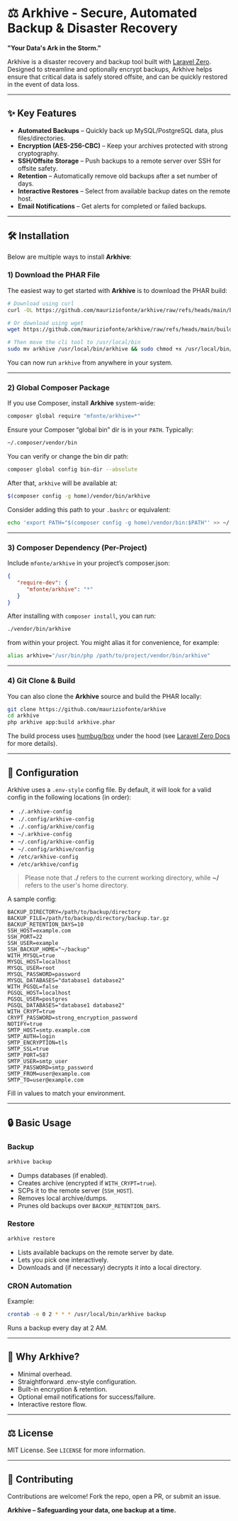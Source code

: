 # ⚖️ Arkhive - Secure, Automated Backup & Disaster Recovery

**"Your Data's Ark in the Storm."**

Arkhive is a disaster recovery and backup tool built with [Laravel Zero](https://laravel-zero.com/). Designed to streamline and optionally encrypt backups, Arkhive helps ensure that critical data is safely stored offsite, and can be quickly restored in the event of data loss.

- - -

## ✨ Key Features

- **Automated Backups** – Quickly back up MySQL/PostgreSQL data, plus files/directories.
- **Encryption (AES-256-CBC)** – Keep your archives protected with strong cryptography.
- **SSH/Offsite Storage** – Push backups to a remote server over SSH for offsite safety.
- **Retention** – Automatically remove old backups after a set number of days.
- **Interactive Restores** – Select from available backup dates on the remote host.
- **Email Notifications** – Get alerts for completed or failed backups.

- - -

## 🛠️ Installation

Below are multiple ways to install **Arkhive**:

### 1) Download the PHAR File

The easiest way to get started with **Arkhive** is to download the PHAR build:

```bash
# Download using curl
curl -OL https://github.com/mauriziofonte/arkhive/raw/refs/heads/main/builds/arkhive.phar

# Or download using wget
wget https://github.com/mauriziofonte/arkhive/raw/refs/heads/main/builds/arkhive.phar

# Then move the cli tool to /usr/local/bin
sudo mv arkhive /usr/local/bin/arkhive && sudo chmod +x /usr/local/bin/arkhive
```

You can now run `arkhive` from anywhere in your system.

- - -

### 2) Global Composer Package

If you use Composer, install **Arkhive** system-wide:

```bash
composer global require "mfonte/arkhive=*"
```

Ensure your Composer “global bin” dir is in your `PATH`. Typically:

```bash
~/.composer/vendor/bin
```

You can verify or change the bin dir path:

```bash
composer global config bin-dir --absolute
```

After that, `arkhive` will be available at:

```bash
$(composer config -g home)/vendor/bin/arkhive
```

Consider adding this path to your `.bashrc` or equivalent:

```bash
echo 'export PATH="$(composer config -g home)/vendor/bin:$PATH"' >> ~/.bashrc
```

- - -

### 3) Composer Dependency (Per-Project)

Include `mfonte/arkhive` in your project’s composer.json:

```json
{
   "require-dev": {
      "mfonte/arkhive": "*"
   }
}
```

After installing with `composer install`, you can run:

```bash
./vendor/bin/arkhive
```

from within your project. You might alias it for convenience, for example:

```bash
alias arkhive="/usr/bin/php /path/to/project/vendor/bin/arkhive"
```

- - -

### 4) Git Clone & Build

You can also clone the **Arkhive** source and build the PHAR locally:

```bash
git clone https://github.com/mauriziofonte/arkhive
cd arkhive
php arkhive app:build arkhive.phar
```

The build process uses [humbug/box](https://github.com/box-project/box) under the hood (see [Laravel Zero Docs](https://laravel-zero.com/docs/build-a-standalone-application) for more details).

- - -

## 🔧 Configuration

Arkhive uses a `.env-style` config file. By default, it will look for a valid config in the following locations (in order):

- `./.arkhive-config`
- `./.config/arkhive-config`
- `./.config/arkhive/config`
- `~/.arkhive-config`
- `~/.config/arkhive-config`
- `~/.config/arkhive/config`
- `/etc/arkhive-config`
- `/etc/arkhive/config`

> Please note that **./** refers to the current working directory, while **~/** refers to the user's home directory.

A sample config:

```env
BACKUP_DIRECTORY=/path/to/backup/directory
BACKUP_FILE=/path/to/backup/directory/backup.tar.gz
BACKUP_RETENTION_DAYS=10
SSH_HOST=example.com
SSH_PORT=22
SSH_USER=example
SSH_BACKUP_HOME="~/backup"
WITH_MYSQL=true
MYSQL_HOST=localhost
MYSQL_USER=root
MYSQL_PASSWORD=password
MYSQL_DATABASES="database1 database2"
WITH_PGSQL=false
PGSQL_HOST=localhost
PGSQL_USER=postgres
PGSQL_DATABASES="database1 database2"
WITH_CRYPT=true
CRYPT_PASSWORD=strong_encryption_password
NOTIFY=true
SMTP_HOST=smtp.example.com
SMTP_AUTH=login
SMTP_ENCRYPTION=tls
SMTP_SSL=true
SMTP_PORT=587
SMTP_USER=smtp_user
SMTP_PASSWORD=smtp_password
SMTP_FROM=user@example.com
SMTP_TO=user@example.com
```

Fill in values to match your environment.

- - -

## 🔒 Basic Usage

### Backup

```bash
arkhive backup
```

- Dumps databases (if enabled).
- Creates archive (encrypted if `WITH_CRYPT=true`).
- SCPs it to the remote server (`SSH_HOST`).
- Removes local archive/dumps.
- Prunes old backups over `BACKUP_RETENTION_DAYS`.

### Restore

```bash
arkhive restore
```

- Lists available backups on the remote server by date.
- Lets you pick one interactively.
- Downloads and (if necessary) decrypts it into a local directory.

### CRON Automation

Example:

```bash
crontab -e 0 2 * * * /usr/local/bin/arkhive backup
```

Runs a backup every day at 2 AM.

- - -

## 🌟 Why Arkhive?

- Minimal overhead.
- Straightforward .env-style configuration.
- Built-in encryption & retention.
- Optional email notifications for success/failure.
- Interactive restore flow.

- - -

## ⚖️ License

MIT License. See `LICENSE` for more information.

- - -

## 🔧 Contributing

Contributions are welcome! Fork the repo, open a PR, or submit an issue.

**Arkhive – Safeguarding your data, one backup at a time.**